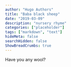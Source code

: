 ```yaml
---
author: "Hugo Authors"
title: "Baba black sheep"
date: "2019-03-09"
description: "nursery rhyme"
categories: ["placeholder"]
tags: ["markdown", "text"]
hideMeta: false
searchHidden: false
ShowBreadCrumbs: true
---
```


Have you any wool?
